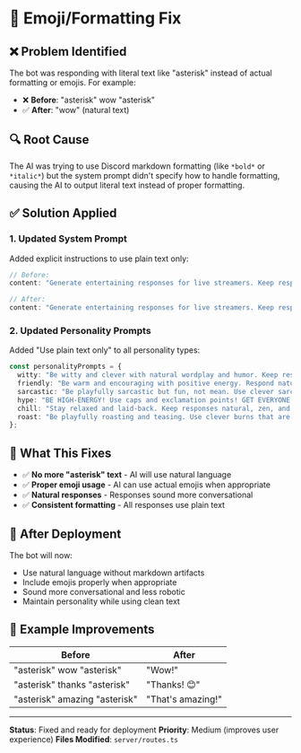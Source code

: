 # 🔧 Emoji/Formatting Fix

## ❌ **Problem Identified**

The bot was responding with literal text like "asterisk" instead of actual formatting or emojis. For example:
- ❌ **Before**: "asterisk" wow "asterisk" 
- ✅ **After**: "wow" (natural text)

## 🔍 **Root Cause**

The AI was trying to use Discord markdown formatting (like `*bold*` or `*italic*`) but the system prompt didn't specify how to handle formatting, causing the AI to output literal text instead of proper formatting.

## ✅ **Solution Applied**

### **1. Updated System Prompt**
Added explicit instructions to use plain text only:

```typescript
// Before:
content: "Generate entertaining responses for live streamers. Keep responses engaging, fun, and under 25 words. Match the personality and energy requested."

// After:
content: "Generate entertaining responses for live streamers. Keep responses engaging, fun, and under 25 words. Match the personality and energy requested. Use plain text only - no markdown formatting, asterisks, or special characters. Write naturally as if speaking."
```

### **2. Updated Personality Prompts**
Added "Use plain text only" to all personality types:

```typescript
const personalityPrompts = {
  witty: "Be witty and clever with natural wordplay and humor. Keep responses under 20 words. Use plain text only.",
  friendly: "Be warm and encouraging with positive energy. Respond naturally and supportively. Use plain text only.",
  sarcastic: "Be playfully sarcastic but fun, not mean. Use clever sarcasm and natural comebacks. Use plain text only.",
  hype: "BE HIGH-ENERGY! Use caps and exclamation points! GET EVERYONE PUMPED UP! Use plain text only.",
  chill: "Stay relaxed and laid-back. Keep responses natural, zen, and easygoing. Use plain text only.",
  roast: "Be playfully roasting and teasing. Use clever burns that are funny, not hurtful. Use plain text only."
};
```

## 🎯 **What This Fixes**

- ✅ **No more "asterisk" text** - AI will use natural language
- ✅ **Proper emoji usage** - AI can use actual emojis when appropriate
- ✅ **Natural responses** - Responses sound more conversational
- ✅ **Consistent formatting** - All responses use plain text

## 🚀 **After Deployment**

The bot will now:
- Use natural language without markdown artifacts
- Include emojis properly when appropriate
- Sound more conversational and less robotic
- Maintain personality while using clean text

## 📝 **Example Improvements**

| **Before** | **After** |
|------------|-----------|
| "asterisk" wow "asterisk" | "Wow!" |
| "asterisk" thanks "asterisk" | "Thanks! 😊" |
| "asterisk" amazing "asterisk" | "That's amazing!" |

---

**Status**: Fixed and ready for deployment
**Priority**: Medium (improves user experience)
**Files Modified**: `server/routes.ts`
